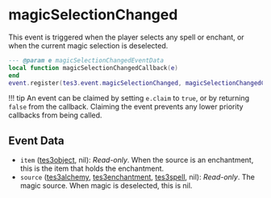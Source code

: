 # magicSelectionChanged
<div class="search_terms" style="display: none">magicselectionchanged</div>

<!---
	This file is autogenerated. Do not edit this file manually. Your changes will be ignored.
	More information: https://github.com/MWSE/MWSE/tree/master/docs
-->

This event is triggered when the player selects any spell or enchant, or when the current magic selection is deselected.

```lua
--- @param e magicSelectionChangedEventData
local function magicSelectionChangedCallback(e)
end
event.register(tes3.event.magicSelectionChanged, magicSelectionChangedCallback)
```

!!! tip
	An event can be claimed by setting `e.claim` to `true`, or by returning `false` from the callback. Claiming the event prevents any lower priority callbacks from being called.

## Event Data

* `item` ([tes3object](../types/tes3object.md), nil): *Read-only*. When the source is an enchantment, this is the item that holds the enchantment.
* `source` ([tes3alchemy](../types/tes3alchemy.md), [tes3enchantment](../types/tes3enchantment.md), [tes3spell](../types/tes3spell.md), nil): *Read-only*. The magic source. When magic is deselected, this is nil.

